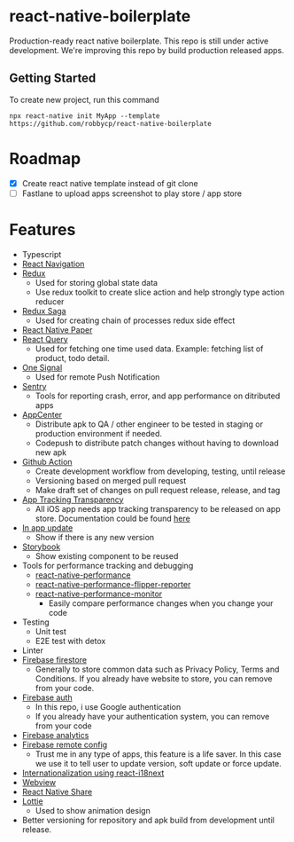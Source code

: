 # react-native-boilerplate
Production-ready react native boilerplate. This repo is still under active development. We're improving this repo by build production released apps.

## Getting Started
To create new project, run this command
```
npx react-native init MyApp --template https://github.com/robbycp/react-native-boilerplate
```
# Roadmap
- [x] Create react native template instead of git clone
- [ ] Fastlane to upload apps screenshot to play store / app store
# Features
- Typescript
- [React Navigation](https://reactnavigation.org/docs/getting-started)
- [Redux](https://redux.js.org/introduction/getting-started)
  - Used for storing global state data
  - Use redux toolkit to create slice action and help strongly type action reducer
- [Redux Saga](https://redux-saga.js.org/)
  - Used for creating chain of processes redux side effect
- [React Native Paper](https://callstack.github.io/react-native-paper/)
- [React Query](https://react-query.tanstack.com/overview)
  - Used for fetching one time used data. Example: fetching list of product, todo detail.
- [One Signal](https://documentation.onesignal.com/docs/react-native-sdk-setup)
  - Used for remote Push Notification
- [Sentry](https://docs.sentry.io/platforms/react-native/)
  - Tools for reporting crash, error, and app performance on ditributed apps
- [AppCenter](https://appcenter.ms/)
  - Distribute apk to QA / other engineer to be tested in staging or production environment if needed.
  - Codepush to distribute patch changes without having to download new apk
- [Github Action](https://docs.github.com/en/actions)
  - Create development workflow from developing, testing, until release
  - Versioning based on merged pull request
  - Make draft set of changes on pull request release, release, and tag
- [App Tracking Transparency](https://github.com/mrousavy/react-native-tracking-transparency)
  - All iOS app needs app tracking transparency to be released on app store. Documentation could be found [here](https://developer.apple.com/documentation/apptrackingtransparency)
- [In app update](https://github.com/SudoPlz/sp-react-native-in-app-updates)
  - Show if there is any new version
- [Storybook](https://storybook.js.org/tutorials/intro-to-storybook/react-native/en/get-started/)
  - Show existing component to be reused
- Tools for performance tracking and debugging
  - [react-native-performance](https://github.com/oblador/react-native-performance)
  - [react-native-performance-flipper-reporter](https://github.com/oblador/react-native-performance/blob/master/packages/react-native-performance-flipper-reporter/README.md)
  - [react-native-performance-monitor](https://github.com/Flagsmith/react-native-performance-monitor)
    - Easily compare performance changes when you change your code
- Testing
  - Unit test
  - E2E test with detox
- Linter
- [Firebase firestore](https://rnfirebase.io/firestore/usage)
  - Generally to store common data such as Privacy Policy, Terms and Conditions. If you already have website to store, you can remove from your code.
- [Firebase auth](https://rnfirebase.io/auth/usage)
  - In this repo, i use Google authentication
  - If you already have your authentication system, you can remove from your code
- [Firebase analytics](https://rnfirebase.io/analytics/usage)
- [Firebase remote config](https://rnfirebase.io/remote-config/usage)
  - Trust me in any type of apps, this feature is a life saver. In this case we use it to tell user to update version, soft update or force update.
- [Internationalization using react-i18next](https://react.i18next.com/)
- [Webview](https://github.com/react-native-webview/react-native-webview)
- [React Native Share](https://github.com/react-native-share/react-native-share)
- [Lottie](https://github.com/lottie-react-native/lottie-react-native)
  - Used to show animation design
- Better versioning for repository and apk build from development until release.
